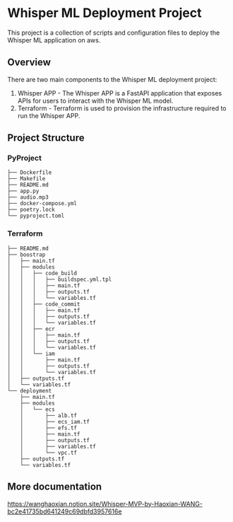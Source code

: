 # Whisper ML Deployment Project 

This project is a collection of scripts and configuration files to deploy the Whisper ML application on aws. 

## Overview
There are two main components to the Whisper ML deployment project:
1. Whisper APP - The Whisper APP is a FastAPI application that exposes APIs for users to interact with the Whisper ML model. 
2. Terraform - Terraform is used to provision the infrastructure required to run the Whisper APP.

## Project Structure

### PyProject
```
├── Dockerfile
├── Makefile
├── README.md
├── app.py
├── audio.mp3
├── docker-compose.yml
├── poetry.lock
└── pyproject.toml
```

### Terraform
```
├── README.md  
├── boostrap
│   ├── main.tf
│   ├── modules
│   │   ├── code_build
│   │   │   ├── buildspec.yml.tpl
│   │   │   ├── main.tf
│   │   │   ├── outputs.tf
│   │   │   └── variables.tf
│   │   ├── code_commit
│   │   │   ├── main.tf
│   │   │   ├── outputs.tf
│   │   │   └── variables.tf
│   │   ├── ecr
│   │   │   ├── main.tf
│   │   │   ├── outputs.tf
│   │   │   └── variables.tf
│   │   └── iam
│   │       ├── main.tf
│   │       ├── outputs.tf
│   │       └── variables.tf
│   ├── outputs.tf
│   └── variables.tf
└── deployment
    ├── main.tf
    ├── modules
    │   └── ecs
    │       ├── alb.tf
    │       ├── ecs_iam.tf
    │       ├── efs.tf
    │       ├── main.tf
    │       ├── outputs.tf
    │       ├── variables.tf
    │       └── vpc.tf
    ├── outputs.tf
    └── variables.tf
```
## More documentation 
https://wanghaoxian.notion.site/Whisper-MVP-by-Haoxian-WANG-bc2e41735bd641249c69dbfd3957616e 

